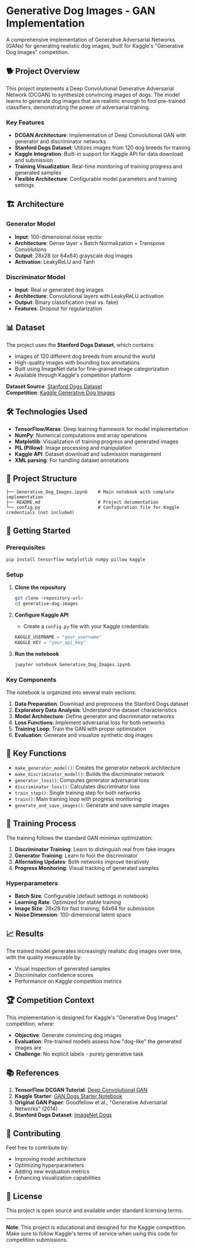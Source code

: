 # Generative Dog Images - GAN Implementation

A comprehensive implementation of Generative Adversarial Networks (GANs) for generating realistic dog images, built for Kaggle's "Generative Dog Images" competition.

## 🐕 Project Overview

This project implements a Deep Convolutional Generative Adversarial Network (DCGAN) to synthesize convincing images of dogs. The model learns to generate dog images that are realistic enough to fool pre-trained classifiers, demonstrating the power of adversarial training.

### Key Features

- **DCGAN Architecture**: Implementation of Deep Convolutional GAN with generator and discriminator networks
- **Stanford Dogs Dataset**: Utilizes images from 120 dog breeds for training
- **Kaggle Integration**: Built-in support for Kaggle API for data download and submission
- **Training Visualization**: Real-time monitoring of training progress and generated samples
- **Flexible Architecture**: Configurable model parameters and training settings

## 🏗️ Architecture

### Generator Model
- **Input**: 100-dimensional noise vector
- **Architecture**: Dense layer + Batch Normalization + Transpose Convolutions
- **Output**: 28x28 (or 64x64) grayscale dog images
- **Activation**: LeakyReLU and Tanh

### Discriminator Model
- **Input**: Real or generated dog images
- **Architecture**: Convolutional layers with LeakyReLU activation
- **Output**: Binary classification (real vs. fake)
- **Features**: Dropout for regularization

## 📊 Dataset

The project uses the **Stanford Dogs Dataset**, which contains:
- Images of 120 different dog breeds from around the world
- High-quality images with bounding box annotations
- Built using ImageNet data for fine-grained image categorization
- Available through Kaggle's competition platform

**Dataset Source**: [Stanford Dogs Dataset](http://vision.stanford.edu/aditya86/ImageNetDogs/)  
**Competition**: [Kaggle Generative Dog Images](https://www.kaggle.com/competitions/generative-dog-images/data)

## 🛠️ Technologies Used

- **TensorFlow/Keras**: Deep learning framework for model implementation
- **NumPy**: Numerical computations and array operations
- **Matplotlib**: Visualization of training progress and generated images
- **PIL (Pillow)**: Image processing and manipulation
- **Kaggle API**: Dataset download and submission management
- **XML parsing**: For handling dataset annotations

## 📁 Project Structure

```
├── Generative_Dog_Images.ipynb    # Main notebook with complete implementation
├── README.md                      # Project documentation
└── config.py                      # Configuration file for Kaggle credentials (not included)
```

## 🚀 Getting Started

### Prerequisites

```bash
pip install tensorflow matplotlib numpy pillow kaggle
```

### Setup

1. **Clone the repository**
   ```bash
   git clone <repository-url>
   cd generative-dog-images
   ```

2. **Configure Kaggle API**
   - Create a `config.py` file with your Kaggle credentials:
   ```python
   KAGGLE_USERNAME = "your_username"
   KAGGLE_KEY = "your_api_key"
   ```

3. **Run the notebook**
   ```bash
   jupyter notebook Generative_Dog_Images.ipynb
   ```

### Key Components

The notebook is organized into several main sections:

1. **Data Preparation**: Download and preprocess the Stanford Dogs dataset
2. **Exploratory Data Analysis**: Understand the dataset characteristics
3. **Model Architecture**: Define generator and discriminator networks
4. **Loss Functions**: Implement adversarial loss for both networks
5. **Training Loop**: Train the GAN with proper optimization
6. **Evaluation**: Generate and visualize synthetic dog images

## 🔧 Key Functions

- `make_generator_model()`: Creates the generator network architecture
- `make_discriminator_model()`: Builds the discriminator network
- `generator_loss()`: Computes generator adversarial loss
- `discriminator_loss()`: Calculates discriminator loss
- `train_step()`: Single training step for both networks
- `train()`: Main training loop with progress monitoring
- `generate_and_save_images()`: Generate and save sample images

## 🎯 Training Process

The training follows the standard GAN minimax optimization:

1. **Discriminator Training**: Learn to distinguish real from fake images
2. **Generator Training**: Learn to fool the discriminator
3. **Alternating Updates**: Both networks improve iteratively
4. **Progress Monitoring**: Visual tracking of generated samples

### Hyperparameters

- **Batch Size**: Configurable (default settings in notebook)
- **Learning Rate**: Optimized for stable training
- **Image Size**: 28x28 for fast training, 64x64 for submission
- **Noise Dimension**: 100-dimensional latent space

## 📈 Results

The trained model generates increasingly realistic dog images over time, with the quality measurable by:
- Visual inspection of generated samples
- Discriminator confidence scores
- Performance on Kaggle competition metrics

## 🏆 Competition Context

This implementation is designed for Kaggle's "Generative Dog Images" competition, where:
- **Objective**: Generate convincing dog images
- **Evaluation**: Pre-trained models assess how "dog-like" the generated images are
- **Challenge**: No explicit labels - purely generative task

## 📚 References

1. **TensorFlow DCGAN Tutorial**: [Deep Convolutional GAN](https://www.tensorflow.org/tutorials/generative/dcgan)
2. **Kaggle Starter**: [GAN Dogs Starter Notebook](https://www.kaggle.com/code/wendykan/gan-dogs-starter/notebook)
3. **Original GAN Paper**: Goodfellow et al., "Generative Adversarial Networks" (2014)
4. **Stanford Dogs Dataset**: [ImageNet Dogs](http://vision.stanford.edu/aditya86/ImageNetDogs/)

## 🤝 Contributing

Feel free to contribute by:
- Improving model architecture
- Optimizing hyperparameters
- Adding new evaluation metrics
- Enhancing visualization capabilities

## 📄 License

This project is open source and available under standard licensing terms.

---

**Note**: This project is educational and designed for the Kaggle competition. Make sure to follow Kaggle's terms of service when using this code for competition submissions.
